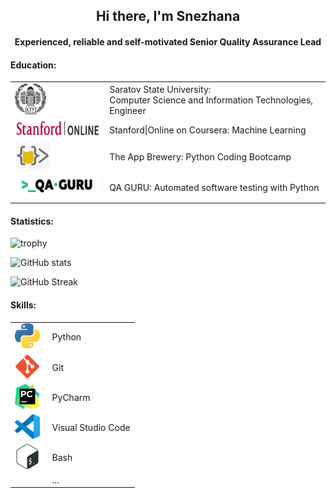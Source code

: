 <!--
Many thanks to daniilshat for these articles which helped me to create this README =^__^=
https://habr.com/ru/post/649363/
https://habr.com/ru/post/652867/
https://arturssmirnovs.github.io/github-profile-readme-generator/
-->


<h2 align="center">Hi there, I'm Snezhana</h3> 
<h4 align="center">Experienced, reliable and self-motivated Senior Quality Assurance Lead</h4>

#### Education:
<table width="100%" border='0'>
   <tr> 
    <td width="14%" valign="middle"><img src="./icons/sgu.jpeg" alt="git" width="50" height="50"/></td><td valign="middle">Saratov State University:</br> Computer Science and Information Technologies, Engineer</td></tr>
   </tr>
    <td width="14%" valign="middle"><img src="./icons/stanford.png" alt="git" width="160" height="30"/></td><td valign="middle">Stanford|Online on Coursera: Machine Learning</td></tr>
   </tr>
   <tr> 
    <td width="30%" valign="middle"><img src="./icons/appbrewery.png" alt="git" width="55" height="40"/></td><td valign="middle">The App Brewery: Python Coding Bootcamp</td></tr>
   </tr>
    <tr> 
    <td width="14%" valign="middle"><img src="./icons/qaguru.png" alt="git" width="150" height="40"/></td><td valign="middle">QA GURU: Automated software testing with Python </td></tr>
   </tr>
  </table>

#### Statistics:
<a align="center">![trophy](https://github-profile-trophy.vercel.app/?username=snezhanata)</a>

![GitHub stats](https://github-readme-stats.vercel.app/api?username=snezhanata)

![GitHub Streak](https://github-readme-streak-stats.herokuapp.com/?user=snezhanata)

#### Skills:
<table width="100%" border='0'>
   <tr> 
    <td width="30%" valign="middle"><a href="https://www.python.org" target="_blank" rel="noreferrer"> <img src="./icons/python.svg" alt="python" width="40" height="40"/></a></td><td valign="middle">Python</td></tr>
    <td width="20%" valign="middle"><a href="https://git-scm.com/" target="_blank" rel="noreferrer"> <img src="./icons/git.svg" alt="git" width="40" height="40"/> </a></td><td valign="middle">Git</td></tr>
    <td width="20%" valign="middle"><a href="https://www.jetbrains.com/pycharm/" target="_blank" rel="noreferrer"> <img src="./icons/PyCharm.svg" alt="git" width="40" height="40"/> </a></td><td valign="middle">PyCharm</td></tr>
    <td width="20%" valign="middle"><a href="https://code.visualstudio.com/" target="_blank" rel="noreferrer"> <img src="./icons/VS-code.svg" alt="git" width="40" height="40"/> </a></td><td valign="middle">Visual Studio Code</td></tr>
    <td width="20%" valign="middle"><a href="http://www.gnu.org/software/bash/" target="_blank" rel="noreferrer"> <img src="./icons/Bash.svg" alt="git" width="40" height="40"/> </a></td><td valign="middle">Bash</td></tr>
    <td width="20%" valign="middle"><a href="..." target="_blank" rel="noreferrer"> </a></td><td valign="middle">...</td></tr>
    </tr>
  </table>
  
<!--
#### Rebus:
<a href='https://archiveprogram.github.com/'><img src='https://raw.githubusercontent.com/acervenky/animated-github-badges/master/assets/acbadge.gif' width='40' height='40'></a>
</a>  <a href="https://docs.github.com/en/github/supporting-the-open-source-community-with-github-sponsors"><img src="https://raw.githubusercontent.com/acervenky/animated-github-badges/master/assets/sponsorbadge.gif" width="35" height="35"></a> 
<a href="https://docs.github.com/en/developers"><img src="https://raw.githubusercontent.com/acervenky/animated-github-badges/master/assets/devbadge.gif" width="40" height="40"></a> 
-->

